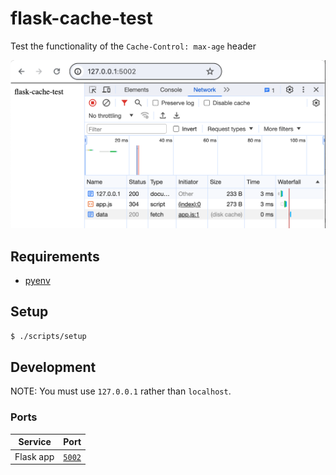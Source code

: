 # flask-cache-test

Test the functionality of the `Cache-Control: max-age` header

![A screenshot of loading](screenshot.png)

## Requirements

- [pyenv](https://github.com/pyenv/pyenv)

## Setup

```bash
$ ./scripts/setup
```

## Development

NOTE: You must use `127.0.0.1` rather than `localhost`.

### Ports

| Service           | Port                            |
| ----------------- | ------------------------------- |
| Flask app         | [`5002`](http://127.0.0.1:5002) |
